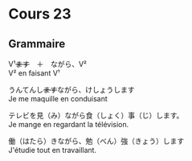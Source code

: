 Cours 23
==========

Grammaire
----------

V¹<strike>ます</strike>　＋　ながら、V²    
V² en faisant V¹

うんてんし<strike>ます</strike>ながら、けしょうします   
Je me maquille en conduisant

テレビを見（み）ながら食（しょく）事（じ）します。   
Je mange en regardant la télévision.

働（はたら）きながら、勉（べん）強（きょう）します   
J'étudie tout en travaillant.